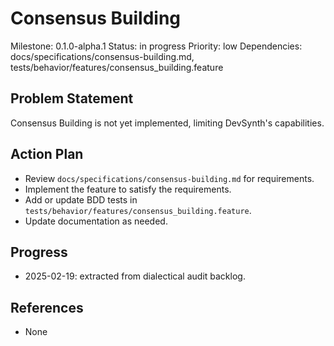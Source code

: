 # Consensus Building
Milestone: 0.1.0-alpha.1
Status: in progress
Priority: low
Dependencies: docs/specifications/consensus-building.md, tests/behavior/features/consensus_building.feature

## Problem Statement
Consensus Building is not yet implemented, limiting DevSynth's capabilities.


## Action Plan
- Review `docs/specifications/consensus-building.md` for requirements.
- Implement the feature to satisfy the requirements.
- Add or update BDD tests in `tests/behavior/features/consensus_building.feature`.
- Update documentation as needed.

## Progress
- 2025-02-19: extracted from dialectical audit backlog.

## References
- None
